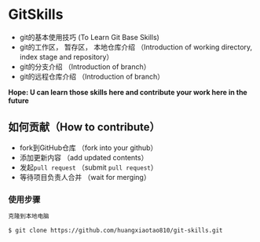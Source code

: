 # GitSkills

- git的基本使用技巧  (To Learn Git Base Skills)
- git的工作区， 暂存区， 本地仓库介绍 （Introduction of working directory, index stage and repository）
- git的分支介绍 （Introduction of branch）
- git的远程仓库介绍 （Introduction of branch）

**Hope: U can learn those skills here and contribute your work here in the future**



## 如何贡献（How to contribute）
- fork到GitHub仓库 （fork into your github）
- 添加更新内容 （add updated contents）
- 发起`pull request` （submit `pull request`）
- 等待项目负责人合并 （wait for merging）



### 使用步骤

```bash
克隆到本地电脑

$ git clone https://github.com/huangxiaotao810/git-skills.git
```

